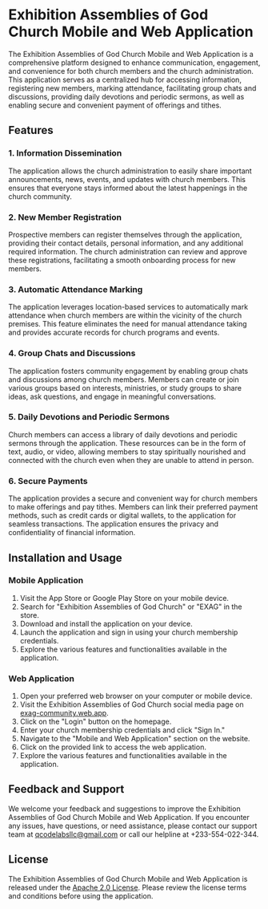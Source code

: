 # Exhibition Assemblies of God Church Mobile and Web Application

<!-- <img src="../exag.jpeg" width="350px" height="350px" /> -->

The Exhibition Assemblies of God Church Mobile and Web Application is a comprehensive platform designed to enhance communication, engagement, and convenience for both church members and the church administration. This application serves as a centralized hub for accessing information, registering new members, marking attendance, facilitating group chats and discussions, providing daily devotions and periodic sermons, as well as enabling secure and convenient payment of offerings and tithes.

## Features

### 1. Information Dissemination
The application allows the church administration to easily share important announcements, news, events, and updates with church members. This ensures that everyone stays informed about the latest happenings in the church community.

### 2. New Member Registration
Prospective members can register themselves through the application, providing their contact details, personal information, and any additional required information. The church administration can review and approve these registrations, facilitating a smooth onboarding process for new members.

### 3. Automatic Attendance Marking
The application leverages location-based services to automatically mark attendance when church members are within the vicinity of the church premises. This feature eliminates the need for manual attendance taking and provides accurate records for church programs and events.

### 4. Group Chats and Discussions
The application fosters community engagement by enabling group chats and discussions among church members. Members can create or join various groups based on interests, ministries, or study groups to share ideas, ask questions, and engage in meaningful conversations.

### 5. Daily Devotions and Periodic Sermons
Church members can access a library of daily devotions and periodic sermons through the application. These resources can be in the form of text, audio, or video, allowing members to stay spiritually nourished and connected with the church even when they are unable to attend in person.

### 6. Secure Payments
The application provides a secure and convenient way for church members to make offerings and pay tithes. Members can link their preferred payment methods, such as credit cards or digital wallets, to the application for seamless transactions. The application ensures the privacy and confidentiality of financial information.

## Installation and Usage

### Mobile Application
1. Visit the App Store or Google Play Store on your mobile device.
2. Search for "Exhibition Assemblies of God Church" or "EXAG" in the store.
3. Download and install the application on your device.
4. Launch the application and sign in using your church membership credentials.
5. Explore the various features and functionalities available in the application.

### Web Application
1. Open your preferred web browser on your computer or mobile device.
2. Visit the Exhibition Assemblies of God Church social media page on [exag-community.web.app](https://exag-community.web.app).
3. Click on the "Login" button on the homepage.
4. Enter your church membership credentials and click "Sign In."
5. Navigate to the "Mobile and Web Application" section on the website.
6. Click on the provided link to access the web application.
7. Explore the various features and functionalities available in the application.

## Feedback and Support

We welcome your feedback and suggestions to improve the Exhibition Assemblies of God Church Mobile and Web Application. If you encounter any issues, have questions, or need assistance, please contact our support team at [qcodelabsllc@gmail.com](mailto:qcodelabsllc@gmail.com) or call our helpline at +233-554-022-344.

## License

The Exhibition Assemblies of God Church Mobile and Web Application is released under the [Apache 2.0 License](./LICENSE). Please review the license terms and conditions before using the application.
